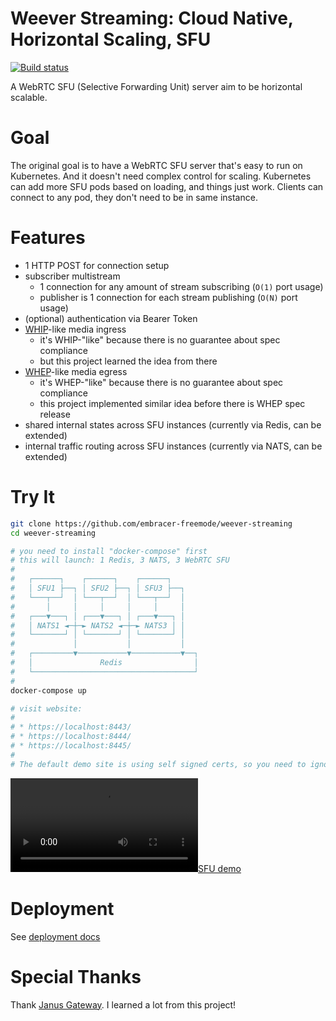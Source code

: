 Weever Streaming: Cloud Native, Horizontal Scaling, SFU
=======================================================

[![Build status](https://github.com/embracer-freemode/weever-streaming/actions/workflows/rust-check.yml/badge.svg)](https://github.com/embracer-freemode/weever-streaming/actions)


A WebRTC SFU (Selective Forwarding Unit) server aim to be horizontal scalable.


Goal
========================================

The original goal is to have a WebRTC SFU server that's easy to run on Kubernetes.
And it doesn't need complex control for scaling.
Kubernetes can add more SFU pods based on loading, and things just work.
Clients can connect to any pod, they don't need to be in same instance.


Features
========================================

* 1 HTTP POST for connection setup
* subscriber multistream
    - 1 connection for any amount of stream subscribing (`O(1)` port usage)
    - publisher is 1 connection for each stream publishing (`O(N)` port usage)
* (optional) authentication via Bearer Token
* [WHIP](https://datatracker.ietf.org/doc/draft-ietf-wish-whip/)-like media ingress
    - it's WHIP-"like" because there is no guarantee about spec compliance
    - but this project learned the idea from there
* [WHEP](https://datatracker.ietf.org/doc/draft-murillo-whep/)-like media egress
    - it's WHEP-"like" because there is no guarantee about spec compliance
    - this project implemented similar idea before there is WHEP spec release
* shared internal states across SFU instances (currently via Redis, can be extended)
* internal traffic routing across SFU instances (currently via NATS, can be extended)


Try It
========================================

```sh
git clone https://github.com/embracer-freemode/weever-streaming
cd weever-streaming

# you need to install "docker-compose" first
# this will launch: 1 Redis, 3 NATS, 3 WebRTC SFU
#
#   ┌──────┐    ┌──────┐    ┌──────┐
#   │ SFU1 ├──┐ │ SFU2 ├──┐ │ SFU3 ├──┐
#   └───┬──┘  │ └───┬──┘  │ └───┬──┘  │
#       │     │     │     │     │     │
#   ┌───▼───┐ │ ┌───▼───┐ │ ┌───▼───┐ │
#   │ NATS1 ◄─┼─► NATS2 ◄─┼─► NATS3 │ │
#   └───────┘ │ └───────┘ │ └───────┘ │
#             │           │           │
#   ┌─────────▼───────────▼───────────▼──┐
#   │               Redis                │
#   └────────────────────────────────────┘
#
docker-compose up

# visit website:
#
# * https://localhost:8443/
# * https://localhost:8444/
# * https://localhost:8445/
#
# The default demo site is using self signed certs, so you need to ignore the warning in browser.
```


[![SFU demo](https://user-images.githubusercontent.com/2716047/209774978-aba37989-dca9-427e-8519-821d2cd16790.mp4)](https://user-images.githubusercontent.com/2716047/209774978-aba37989-dca9-427e-8519-821d2cd16790.mp4)


Deployment
========================================

See [deployment docs](./docs/deployment.md)


Special Thanks
========================================

Thank [Janus Gateway](https://github.com/meetecho/janus-gateway).
I learned a lot from this project!
